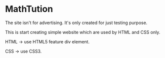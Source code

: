 # MathTution
The site isn't for advertising. It's only created for just testing purpose.

This is start creating simple website which are used by HTML and CSS only.

HTML -> use HTML5 feature div element.

CSS -> use CSS3.
